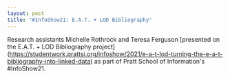 ```yaml
---
layout: post
title: "#InfoShow21: E.A.T. + LOD Bibliography"
---
```

Research assistants Michelle Rothrock and Teresa Ferguson [presented on the E.A.T. + LOD Bibliography project] (https://studentwork.prattsi.org/infoshow/2021/e-a-t-lod-turning-the-e-a-t-bibliography-into-linked-data) as part of Pratt School of Information's #InfoShow21. 
